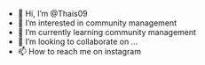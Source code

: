 - 👋 Hi, I’m @Thais09
- 👀 I’m interested in community management 
- 🌱 I’m currently learning community management
- 💞️ I’m looking to collaborate on ...
- 📫 How to reach me on instagram

<!---
Thais09/Thais09 is a ✨ special ✨ repository because its `README.md` (this file) appears on your GitHub profile.
You can click the Preview link to take a look at your changes.
--->
